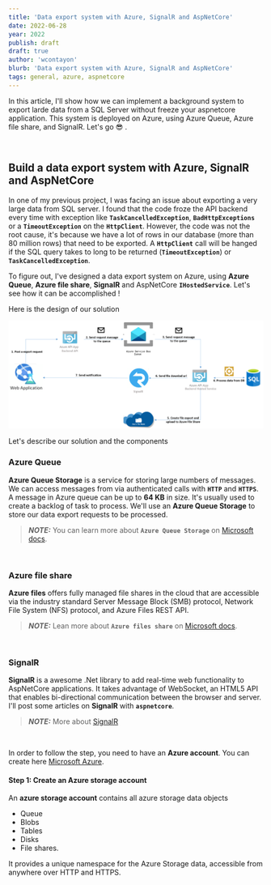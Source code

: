 ```yaml
---
title: 'Data export system with Azure, SignalR and AspNetCore'
date: 2022-06-28
year: 2022
publish: draft
draft: true
author: 'wcontayon'
blurb: 'Data export system with Azure, SignalR and AspNetCore'
tags: general, azure, aspnetcore
---
```


In this article, I'll show how we can implement a background system to export larde data from a SQL Server without freeze your aspnetcore application. This system is deployed on Azure, using Azure Queue, Azure file share, and SignalR. Let's go :sunglasses: .

<br />

## Build a data export system with Azure, SignalR and AspNetCore

In one of my previous project, I was facing an issue about exporting a very large data from SQL server. I found that the code froze the API backend every time with exception like **`TaskCancelledException`**, **`BadHttpExceptions`** or a **`TimeoutException`** on the **`HttpClient`**.
However, the code was not the root cause, it's because we have a lot of rows in our database (more than 80 million rows) that need to be exported. A **`HttpClient`** call will be hanged if the SQL query takes to long to be returned (**`TimeoutException`**) or **`TaskCancelledException`**.

To figure out, I've designed a data export system on Azure, using **Azure Queue**, **Azure file share**, **SignalR** and AspNetCore **`IHostedService`**. Let's see how it can be accomplished !

Here is the design of our solution

<img src="..\assets\articles\img\azure-export-system-design.png">

Let's describe our solution and the components

### Azure Queue
**Azure Queue Storage** is a service for storing large numbers of messages. We can access messages from via authenticated calls with **`HTTP`** and **`HTTPS`**. A message in Azure queue can be up to **64 KB** in size. It's usually used to create a backlog of task to process. We'll use an **Azure Queue Storage** to store our data export requests to be processed.
> **_NOTE:_** You can learn more about **`Azure Queue Storage`** on [Microsoft docs](https://docs.microsoft.com/en-us/azure/storage/queues/storage-queues-introduction).

<br />

### Azure file share
**Azure files** offers fully managed file shares in the cloud that are accessible via the industry standard Server Message Block (SMB) protocol, Network File System (NFS) protocol, and Azure Files REST API. 
> **_NOTE:_** Lean more about **`Azure files share`** on [Microsoft docs](https://docs.microsoft.com/en-us/azure/storage/files/storage-files-introduction).

<br />

### SignalR
**SignalR** is a awesome .Net library to add real-time web functionality to AspNetCore applications. It takes advantage of WebSocket, an HTML5 API that enables bi-directional communication between the browser and server.
I'll post some articles on **SignalR** with **`aspnetcore`**.
> **_NOTE:_** More about [SignalR](https://docs.microsoft.com/en-us/aspnet/signalr/overview/getting-started/introduction-to-signalr)

<br />

In order to follow the step, you need to have an **Azure account**. You can create here [Microsoft Azure](https://azure.microsoft.com/).

#### Step 1: Create an Azure storage account
An **azure storage account** contains all azure storage data objects
- Queue
- Blobs
- Tables
- Disks
- File shares.

It provides a unique namespace for the Azure Storage data, accessible from anywhere over HTTP and HTTPS.






